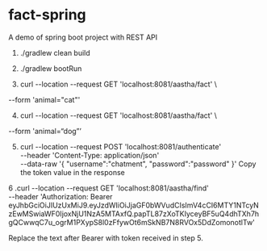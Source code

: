 # fact-spring
A demo of spring boot project with REST API 
1. ./gradlew clean build 
2. ./gradlew bootRun

3. curl --location --request GET 'localhost:8081/aastha/fact' \

--form 'animal="cat"'



4. curl --location --request GET 'localhost:8081/aastha/fact' \

--form 'animal=“dog”’

5. curl --location --request POST 'localhost:8081/authenticate' \
--header 'Content-Type: application/json' \
--data-raw '{
    "username":"chatment",
    "password":"password"
}' 
Copy the token value in the response 

6 .curl --location --request GET 'localhost:8081/aastha/find' \
--header 'Authorization: Bearer eyJhbGciOiJIUzUxMiJ9.eyJzdWIiOiJjaGF0bWVudCIsImV4cCI6MTY1NTcyNzEwMSwiaWF0IjoxNjU1NzA5MTAxfQ.papTL87zXoTKIyceyBF5uQ4dhTXh7hgQCwwqC7u_ogrM1PXypS8l0zFfywOt6mSkNB7N8RVOx5DdZomonotlTw'

Replace the text after Bearer with token received in step 5.
